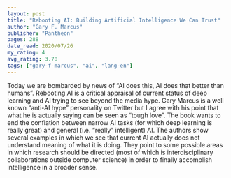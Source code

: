```yaml
---
layout: post
title: "Rebooting AI: Building Artificial Intelligence We Can Trust"
author: "Gary F. Marcus"
publisher: "Pantheon"
pages: 288
date_read: 2020/07/26
my_rating: 4
avg_rating: 3.78
tags: ["gary-f-marcus", "ai", "lang-en"]
---
```


Today we are bombarded by news of “AI does this, AI does that better than humans”. Rebooting AI is a critical appraisal of current status of deep learning and AI trying to see beyond the media hype. Gary Marcus is a well known “anti-AI hype” personality on Twitter but I agree with his point that what he is actually saying can be seen as “tough love”.  The book wants to end the conflation between narrow AI tasks (for which deep learning is really great) and general (i.e. “really” intelligent) AI. The authors show several examples in which we see that current AI actually does not understand meaning of what it is doing. They point to some possible areas in which research should be directed (most of which is interdisciplinary collaborations outside computer science) in order to finally accomplish intelligence in a broader sense.

